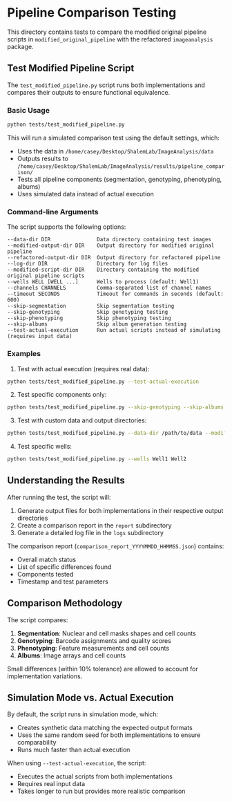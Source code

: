 # Pipeline Comparison Testing

This directory contains tests to compare the modified original pipeline scripts in `modified_original_pipeline` with the refactored `imageanalysis` package.

## Test Modified Pipeline Script

The `test_modified_pipeline.py` script runs both implementations and compares their outputs to ensure functional equivalence.

### Basic Usage

```bash
python tests/test_modified_pipeline.py
```

This will run a simulated comparison test using the default settings, which:
- Uses the data in `/home/casey/Desktop/ShalemLab/ImageAnalysis/data`
- Outputs results to `/home/casey/Desktop/ShalemLab/ImageAnalysis/results/pipeline_comparison/`
- Tests all pipeline components (segmentation, genotyping, phenotyping, albums)
- Uses simulated data instead of actual execution

### Command-line Arguments

The script supports the following options:

```
--data-dir DIR               Data directory containing test images
--modified-output-dir DIR    Output directory for modified original pipeline
--refactored-output-dir DIR  Output directory for refactored pipeline
--log-dir DIR                Directory for log files
--modified-script-dir DIR    Directory containing the modified original pipeline scripts
--wells WELL [WELL ...]      Wells to process (default: Well1)
--channels CHANNELS          Comma-separated list of channel names
--timeout SECONDS            Timeout for commands in seconds (default: 600)
--skip-segmentation          Skip segmentation testing
--skip-genotyping            Skip genotyping testing
--skip-phenotyping           Skip phenotyping testing
--skip-albums                Skip album generation testing
--test-actual-execution      Run actual scripts instead of simulating (requires input data)
```

### Examples

1. Test with actual execution (requires real data):

```bash
python tests/test_modified_pipeline.py --test-actual-execution
```

2. Test specific components only:

```bash
python tests/test_modified_pipeline.py --skip-genotyping --skip-albums
```

3. Test with custom data and output directories:

```bash
python tests/test_modified_pipeline.py --data-dir /path/to/data --modified-output-dir /path/to/output/modified --refactored-output-dir /path/to/output/refactored
```

4. Test specific wells:

```bash
python tests/test_modified_pipeline.py --wells Well1 Well2
```

## Understanding the Results

After running the test, the script will:

1. Generate output files for both implementations in their respective output directories
2. Create a comparison report in the `report` subdirectory
3. Generate a detailed log file in the `logs` subdirectory

The comparison report (`comparison_report_YYYYMMDD_HHMMSS.json`) contains:
- Overall match status
- List of specific differences found
- Components tested
- Timestamp and test parameters

## Comparison Methodology

The script compares:

1. **Segmentation**: Nuclear and cell masks shapes and cell counts
2. **Genotyping**: Barcode assignments and quality scores
3. **Phenotyping**: Feature measurements and cell counts
4. **Albums**: Image arrays and cell counts

Small differences (within 10% tolerance) are allowed to account for implementation variations.

## Simulation Mode vs. Actual Execution

By default, the script runs in simulation mode, which:
- Creates synthetic data matching the expected output formats
- Uses the same random seed for both implementations to ensure comparability
- Runs much faster than actual execution

When using `--test-actual-execution`, the script:
- Executes the actual scripts from both implementations
- Requires real input data
- Takes longer to run but provides more realistic comparison